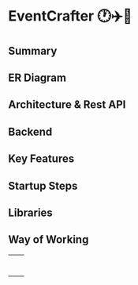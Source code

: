 # EventCrafter 🕐✈️🌴
## Summary
## ER Diagram
## Architecture & Rest API
## Backend
## Key Features
## Startup Steps
## Libraries
## Way of Working

|||
|:------------------:|:-------------------:|
|||
|||
|||
|||
|||
|||
|||
